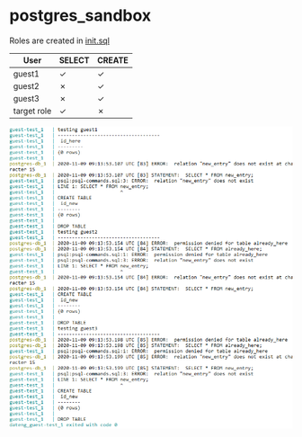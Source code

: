 # postgres_sandbox

Roles are created in [init.sql](./init.sql)

| User        | SELECT | CREATE |
| ----------- | ------ | ------ |
| guest1      | ✓      | ✓      |
| guest2      | ✗      | ✓      |
| guest3      | ✗      | ✓      |
| target role | ✓      | ✗      |

![output](./compose-output.PNG)